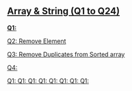 ## [Array & String (Q1 to Q24)](../Array%20%20&%20String/)

**[Q1: ]()**

[Q2: Remove Element ](../Array%20%20&%20String/Q2:%20Remove%20Element.md)

[Q3: Remove Duplicates from Sorted array ](../Array%20%20&%20String/Q3:Remove%20Duplicates%20from%20Sorted%20Array.md)

[Q4: ]()

[Q1: ]()
[Q1: ]()
[Q1: ]()
[Q1: ]()
[Q1: ]()
[Q1: ]()
[Q1: ]()
[Q1: ]()
